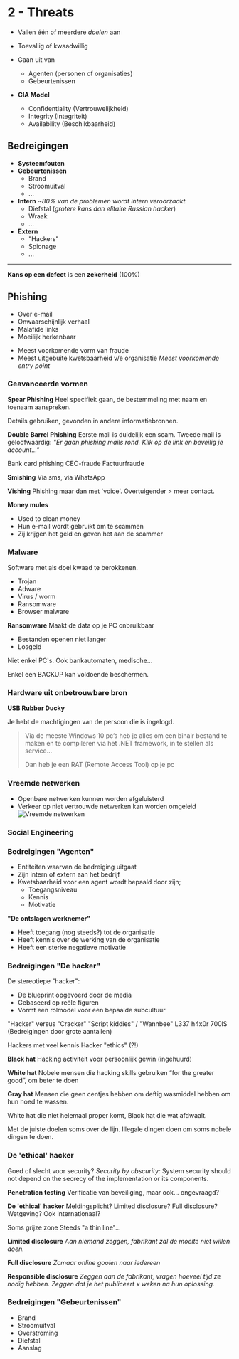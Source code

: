 # 2 - Threats
- Vallen één of meerdere *doelen* aan
- Toevallig of kwaadwillig
- Gaan uit van
  - Agenten (personen of organisaties)
  - Gebeurtenissen

- **CIA Model**
  - Confidentiality (Vertrouwelijkheid)
  - Integrity (Integriteit)
  - Availability (Beschikbaarheid)

## Bedreigingen
- **Systeemfouten**
- **Gebeurtenissen**
  - Brand
  - Stroomuitval
  - ...
- **Intern**
*~80% van de problemen wordt intern veroorzaakt.*
  - Diefstal (*grotere kans dan elitaire Russian hacker*)
  - Wraak
  - ...
- **Extern**
  - "Hackers"
  - Spionage
  - ...
---
**Kans op een defect** is een **zekerheid** (100%)

## Phishing
- Over e-mail
- Onwaarschijnlijk verhaal
- Malafide links
- Moeilijk herkenbaar
+ Meest voorkomende vorm van fraude
+ Meest uitgebuite kwetsbaarheid v/e organisatie
*Meest voorkomende entry point*

### Geavanceerde vormen
**Spear Phishing**
Heel specifiek gaan, de bestemmeling met naam en toenaam aanspreken.

Details gebruiken, gevonden in andere informatiebronnen.

**Double Barrel Phishing**
Eerste mail is duidelijk een scam.
Tweede mail is geloofwaardig: *"Er gaan phishing mails rond. Klik op de link en beveilig je account..."*

Bank card phishing
CEO-fraude
Factuurfraude

**Smishing**
Via sms, via WhatsApp

**Vishing**
Phishing maar dan met 'voice'.
Overtuigender > meer contact.

**Money mules**
- Used to clean money
- Hun e-mail wordt gebruikt om te scammen
- Zij krijgen het geld en geven het aan de scammer

### Malware
Software met als doel kwaad te berokkenen.
- Trojan
- Adware
- Virus / worm
- Ransomware
- Browser malware

**Ransomware**
Maakt de data op je PC onbruikbaar
- Bestanden openen niet langer
- Losgeld

Niet enkel PC's. Ook bankautomaten, medische...

Enkel een BACKUP kan voldoende beschermen.

### Hardware uit onbetrouwbare bron
**USB Rubber Ducky**

Je hebt de machtigingen van de persoon die is ingelogd.

> Via de meeste Windows 10 pc’s heb je alles om een binair bestand te maken en te compileren via het .NET framework, in te stellen als service...
> 
> Dan heb je een RAT (Remote Access Tool) op je pc

### Vreemde netwerken
- Openbare netwerken kunnen worden afgeluisterd
- Verkeer op niet vertrouwde netwerken kan worden omgeleid
![Vreemde netwerken](https://i.imgur.com/Sg8VzBv.png)

### Social Engineering
### Bedreigingen "Agenten"
- Entiteiten waarvan de bedreiging uitgaat
- Zijn intern of extern aan het bedrijf
- Kwetsbaarheid voor een agent wordt bepaald door zijn;
  - Toegangsniveau
  - Kennis
  - Motivatie

**"De ontslagen werknemer"**
- Heeft toegang (nog steeds?) tot de organisatie
- Heeft kennis over de werking van de organisatie
- Heeft een sterke negatieve motivatie

### Bedreigingen "De hacker"
De stereotiepe "hacker":
- De blueprint opgevoerd door de media
- Gebaseerd op reële figuren
- Vormt een rolmodel voor een bepaalde subcultuur

"Hacker" versus "Cracker"
"Script kiddies" / "Wannbee"
L337 h4x0r 700l$ (Bedreigingen door grote aantallen)

Hackers met veel kennis
Hacker "ethics" (?!)

**Black hat**
Hacking activiteit voor persoonlijk gewin (ingehuurd)

**White hat**
Nobele mensen die hacking skills gebruiken “for  the  greater  good”, om beter  te  doen

**Gray hat**
Mensen die geen centjes hebben om deftig wasmiddel hebben om hun hoed te wassen.

White hat die niet helemaal proper komt, Black hat die wat afdwaalt.
  
Met de juiste doelen soms over de lijn. Illegale dingen doen om soms nobele dingen te doen.

### De 'ethical' hacker
Goed of slecht voor security?
*Security by obscurity:* System security should not depend on the secrecy of the implementation or its components.

**Penetration testing**
Verificatie van beveiliging, maar ook... ongevraagd?

**De 'ethical' hacker**
Meldingsplicht?
Limited disclosure? Full disclosure?
Wetgeving? Ook internationaal?

Soms grijze zone
Steeds "a thin line"...

**Limited disclosure**
*Aan niemand zeggen, fabrikant zal de moeite niet willen doen.*

**Full disclosure**
*Zomaar online gooien naar iedereen*

**Responsible  disclosure**
*Zeggen aan de fabrikant, vragen hoeveel tijd ze nodig hebben. Zeggen dat je het publiceert x weken na hun oplossing.*

### Bedreigingen "Gebeurtenissen"
- Brand
- Stroomuitval
- Overstroming
- Diefstal
- Aanslag
<!--stackedit_data:
eyJoaXN0b3J5IjpbMjAxMjQxNjM1MywyMDE1Mjk2MDUyLDc2Mj
k4MzYwMCwtMTY4MzIyNDU0NCwtMTQ5NjUzMjc1NCwxMjM1NzAz
NTUwLC0xMDAyNzI4MzkwXX0=
-->